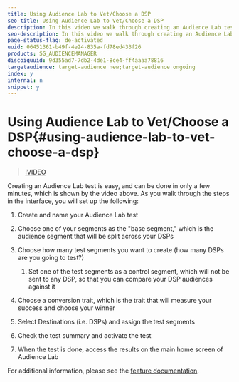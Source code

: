 ```yaml
---
title: Using Audience Lab to Vet/Choose a DSP
seo-title: Using Audience Lab to Vet/Choose a DSP
description: In this video we walk through creating an Audience Lab test, so that you can A/B test DSPs or other AAM destinations to see which one will drive the best return on ad spend.
seo-description: In this video we walk through creating an Audience Lab test, so that you can A/B test DSPs or other AAM destinations to see which one will drive the best return on ad spend.
page-status-flag: de-activated
uuid: 06451361-b49f-4e24-835a-fd78ed433f26
products: SG_AUDIENCEMANAGER
discoiquuid: 9d355ad7-7db2-4de1-8ce4-ff4aaaa78816
targetaudience: target-audience new;target-audience ongoing
index: y
internal: n
snippet: y
---
```


# Using Audience Lab to Vet/Choose a DSP{#using-audience-lab-to-vet-choose-a-dsp}

>[!VIDEO](https://video.tv.adobe.com/v/24923/?quality=12)

Creating an Audience Lab test is easy, and can be done in only a few minutes, which is shown by the video above. As you walk through the steps in the interface, you will set up the following:

1. Create and name your Audience Lab test
1. Choose one of your segments as the "base segment," which is the audience segment that will be split across your DSPs
1. Choose how many test segments you want to create (how many DSPs are you going to test?)

    1. Set one of the test segments as a control segment, which will not be sent to any DSP, so that you can compare your DSP audiences against it

1. Choose a conversion trait, which is the trait that will measure your success and choose your winner
1. Select Destinations (i.e. DSPs) and assign the test segments
1. Check the test summary and activate the test
1. When the test is done, access the results on the main home screen of Audience Lab

For additional information, please see the [feature documentation](https://marketing.adobe.com/resources/help/en_US/aam/audience-lab.html).
